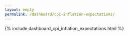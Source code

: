 ```yaml
---
layout: empty
permalink: /dashboard/cpi-inflation-expectations/
---
```


{% include dashboard_cpi_inflation_expectations.html %}